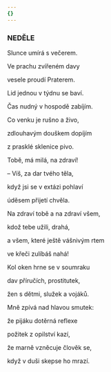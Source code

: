 ```yaml
---
{}
---
```


### NEDĚLE

Slunce umírá s večerem. 

Ve prachu zvířeném davy 

vesele proudí Praterem. 

Lid jednou v týdnu se baví.

Čas nudný v hospodě zabíjím. 

Co venku je rušno a živo, 

zdlouhavým douškem dopíjím 

z prasklé sklenice pivo.

Tobě, má milá, na zdraví! 

– Víš, za dar tvého těla, 

když jsi se v extázi pohlaví 

úděsem přijetí chvěla.

Na zdraví tobě a na zdraví všem, 

kdož tebe užili, drahá, 

a všem, které ještě vášnivým rtem 

ve křeči zulíbáš nahá!

Kol oken hrne se v soumraku 

dav příručích, prostitutek, 

žen s dětmi, služek a vojáků. 

Mně zpívá nad hlavou smutek:

že pijáku dotěrná reflexe 

požitek z opilství kazí, 

že marně vzněcuje člověk se, 

když v duši skepse ho mrazí.
